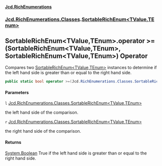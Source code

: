 #### [Jcd.RichEnumerations](index.md 'index')

### [Jcd.RichEnumerations.Classes](Jcd.RichEnumerations.Classes.md 'Jcd.RichEnumerations.Classes').[SortableRichEnum&lt;TValue,TEnum&gt;](Jcd.RichEnumerations.Classes.SortableRichEnum_TValue,TEnum_.md 'Jcd.RichEnumerations.Classes.SortableRichEnum<TValue,TEnum>')

## SortableRichEnum<TValue,TEnum>.operator >=(SortableRichEnum<TValue,TEnum>, SortableRichEnum<TValue,TEnum>) Operator

Compares two [SortableRichEnum&lt;TValue,TEnum&gt;](Jcd.RichEnumerations.Classes.SortableRichEnum_TValue,TEnum_.md 'Jcd.RichEnumerations.Classes.SortableRichEnum<TValue,TEnum>') instances to determine if the left hand side is greater
than or equal to the right hand side.

```csharp
public static bool operator >=(Jcd.RichEnumerations.Classes.SortableRichEnum<TValue,TEnum>? l, Jcd.RichEnumerations.Classes.SortableRichEnum<TValue,TEnum>? r);
```

#### Parameters

<a name='Jcd.RichEnumerations.Classes.SortableRichEnum_TValue,TEnum_.op_GreaterThanOrEqual(Jcd.RichEnumerations.Classes.SortableRichEnum_TValue,TEnum_,Jcd.RichEnumerations.Classes.SortableRichEnum_TValue,TEnum_).l'></a>

`l` [Jcd.RichEnumerations.Classes.SortableRichEnum&lt;](Jcd.RichEnumerations.Classes.SortableRichEnum_TValue,TEnum_.md 'Jcd.RichEnumerations.Classes.SortableRichEnum<TValue,TEnum>')[TValue](Jcd.RichEnumerations.Classes.SortableRichEnum_TValue,TEnum_.md#Jcd.RichEnumerations.Classes.SortableRichEnum_TValue,TEnum_.TValue 'Jcd.RichEnumerations.Classes.SortableRichEnum<TValue,TEnum>.TValue')[,](Jcd.RichEnumerations.Classes.SortableRichEnum_TValue,TEnum_.md 'Jcd.RichEnumerations.Classes.SortableRichEnum<TValue,TEnum>')[TEnum](Jcd.RichEnumerations.Classes.SortableRichEnum_TValue,TEnum_.md#Jcd.RichEnumerations.Classes.SortableRichEnum_TValue,TEnum_.TEnum 'Jcd.RichEnumerations.Classes.SortableRichEnum<TValue,TEnum>.TEnum')[&gt;](Jcd.RichEnumerations.Classes.SortableRichEnum_TValue,TEnum_.md 'Jcd.RichEnumerations.Classes.SortableRichEnum<TValue,TEnum>')

the left hand side of the comparison.

<a name='Jcd.RichEnumerations.Classes.SortableRichEnum_TValue,TEnum_.op_GreaterThanOrEqual(Jcd.RichEnumerations.Classes.SortableRichEnum_TValue,TEnum_,Jcd.RichEnumerations.Classes.SortableRichEnum_TValue,TEnum_).r'></a>

`r` [Jcd.RichEnumerations.Classes.SortableRichEnum&lt;](Jcd.RichEnumerations.Classes.SortableRichEnum_TValue,TEnum_.md 'Jcd.RichEnumerations.Classes.SortableRichEnum<TValue,TEnum>')[TValue](Jcd.RichEnumerations.Classes.SortableRichEnum_TValue,TEnum_.md#Jcd.RichEnumerations.Classes.SortableRichEnum_TValue,TEnum_.TValue 'Jcd.RichEnumerations.Classes.SortableRichEnum<TValue,TEnum>.TValue')[,](Jcd.RichEnumerations.Classes.SortableRichEnum_TValue,TEnum_.md 'Jcd.RichEnumerations.Classes.SortableRichEnum<TValue,TEnum>')[TEnum](Jcd.RichEnumerations.Classes.SortableRichEnum_TValue,TEnum_.md#Jcd.RichEnumerations.Classes.SortableRichEnum_TValue,TEnum_.TEnum 'Jcd.RichEnumerations.Classes.SortableRichEnum<TValue,TEnum>.TEnum')[&gt;](Jcd.RichEnumerations.Classes.SortableRichEnum_TValue,TEnum_.md 'Jcd.RichEnumerations.Classes.SortableRichEnum<TValue,TEnum>')

the right hand side of the comparison.

#### Returns

[System.Boolean](https://docs.microsoft.com/en-us/dotnet/api/System.Boolean 'System.Boolean')
True if the left hand side is greater than or equal to the right hand side.